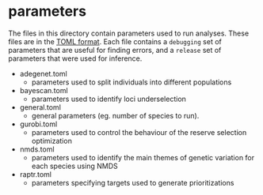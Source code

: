 parameters
==========

The files in this directory contain parameters used to run analyses. These files are in the [TOML format](https://github.com/toml-lang/toml). Each file contains a `debugging` set of parameters that are useful for finding errors, and a `release` set of parameters that were used for inference.

* adegenet.toml
	+ parameters used to split individuals into different populations
* bayescan.toml
	+ parameters used to identify loci underselection
* general.toml
	+ general parameters (eg. number of species to run).
* gurobi.toml
	+ parameters used to control the behaviour of the reserve selection optimization
* nmds.toml
	+ parameters used to identify the main themes of genetic variation for each species using NMDS
* raptr.toml
	+ parameters specifying targets used to generate prioritizations